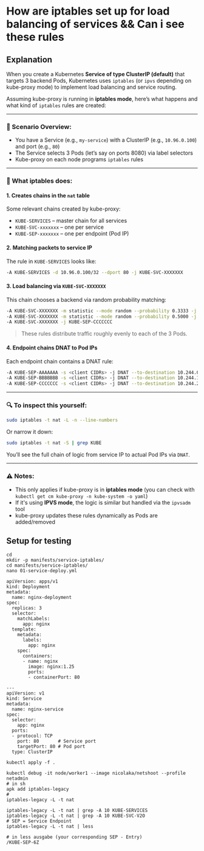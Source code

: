 # How are iptables set up for load balancing of services && Can i see these rules 

## Explanation 

When you create a Kubernetes **Service of type ClusterIP (default)** that targets 3 backend Pods, Kubernetes uses `iptables` (or `ipvs` depending on kube-proxy mode) to implement load balancing and service routing.

Assuming kube-proxy is running in **iptables mode**, here’s what happens and what kind of `iptables` rules are created:

---

### 🔧 Scenario Overview:

- You have a Service (e.g., `my-service`) with a ClusterIP (e.g., `10.96.0.100`) and port (e.g., `80`)
- The Service selects 3 Pods (let’s say on ports 8080) via label selectors
- Kube-proxy on each node programs `iptables` rules

---

### 🔁 What iptables does:

#### 1. **Creates chains in the `nat` table**
Some relevant chains created by kube-proxy:

- `KUBE-SERVICES` – master chain for all services
- `KUBE-SVC-xxxxxxx` – one per service
- `KUBE-SEP-xxxxxxx` – one per endpoint (Pod IP)

#### 2. **Matching packets to service IP**
The rule in `KUBE-SERVICES` looks like:

```bash
-A KUBE-SERVICES -d 10.96.0.100/32 --dport 80 -j KUBE-SVC-XXXXXXX
```

#### 3. **Load balancing via `KUBE-SVC-XXXXXXX`**
This chain chooses a backend via random probability matching:

```bash
-A KUBE-SVC-XXXXXXX -m statistic --mode random --probability 0.3333 -j KUBE-SEP-AAAAAAA
-A KUBE-SVC-XXXXXXX -m statistic --mode random --probability 0.5000 -j KUBE-SEP-BBBBBBB
-A KUBE-SVC-XXXXXXX -j KUBE-SEP-CCCCCCC
```

> These rules distribute traffic roughly evenly to each of the 3 Pods.

#### 4. **Endpoint chains DNAT to Pod IPs**
Each endpoint chain contains a DNAT rule:

```bash
-A KUBE-SEP-AAAAAAA -s <client CIDRs> -j DNAT --to-destination 10.244.0.5:8080
-A KUBE-SEP-BBBBBBB -s <client CIDRs> -j DNAT --to-destination 10.244.1.3:8080
-A KUBE-SEP-CCCCCCC -s <client CIDRs> -j DNAT --to-destination 10.244.2.7:8080
```

---

### 🔍 To inspect this yourself:

```bash
sudo iptables -t nat -L -n --line-numbers
```

Or narrow it down:

```bash
sudo iptables -t nat -S | grep KUBE
```

You’ll see the full chain of logic from service IP to actual Pod IPs via `DNAT`.

---

### ⚠️ Notes:

- This only applies if kube-proxy is in **iptables mode** (you can check with `kubectl get cm kube-proxy -n kube-system -o yaml`)
- If it's using **IPVS mode**, the logic is similar but handled via the `ipvsadm` tool
- kube-proxy updates these rules dynamically as Pods are added/removed


## Setup for testing 

```
cd
mkdir -p manifests/service-iptables/
cd manifests/service-iptables/
nano 01-service-deploy.yml
```
```
apiVersion: apps/v1
kind: Deployment
metadata:
  name: nginx-deployment
spec:
  replicas: 3
  selector:
    matchLabels:
      app: nginx
  template:
    metadata:
      labels:
        app: nginx
    spec:
      containers:
      - name: nginx
        image: nginx:1.25
        ports:
        - containerPort: 80

---
apiVersion: v1
kind: Service
metadata:
  name: nginx-service
spec:
  selector:
    app: nginx
  ports:
  - protocol: TCP
    port: 80       # Service port
    targetPort: 80 # Pod port
  type: ClusterIP
```

```
kubectl apply -f .
```

```
kubectl debug -it node/worker1 --image nicolaka/netshoot --profile netadmin 
# in sh 
apk add iptables-legacy
# 
iptables-legacy -L -t nat 
```


```
iptables-legacy -L -t nat | grep -A 10 KUBE-SERVICES
iptables-legacy -L -t nat | grep -A 10 KUBE-SVC-V2O
# SEP = Service Endpoint 
iptables-legacy -L -t nat | less
```

```
# in less ausgabe (your corresponding SEP - Entry)
/KUBE-SEP-6Z 
```
